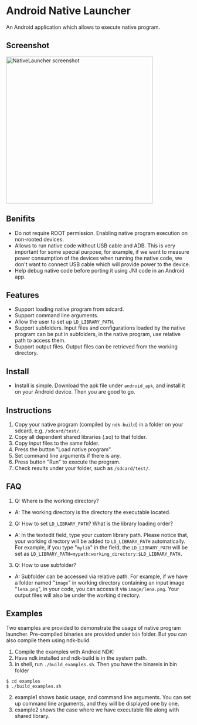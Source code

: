 # Android Native Launcher
An Android application which allows to execute native program.

## Screenshot
<img src="https://raw.githubusercontent.com/robertwgh/AndroidNativeLauncher/master/screenshot/test1.png?raw=true" alt="NativeLauncher screenshot" height="400"/>

## Benifits
* Do not require ROOT permission. Enabling native program execution on non-rooted devices.
* Allows to run native code without USB cable and ADB. This is very important for some special purpose, for example, if we want to measure power consumption of the devices when running the native code, we don't want to connect USB cable which will provide power to the device.
* Help debug native code before porting it using JNI code in an Android app.

## Features
* Support loading native program from sdcard.
* Support command line arguments.
* Allow the user to set up `LD_LIBRARY_PATH`.
* Support subfolders. Input files and configurations loaded by the native program can be put in subfolders, in the native program, use relative path to access them.
* Support output files. Output files can be retrieved from the working directory.

## Install
* Install is simple. Download the apk file under `android_apk`, and install it on your Android device. Then you are good to go.

## Instructions
  1. Copy your native program (compiled by `ndk-build`) in a folder on your sdcard, e.g. `/sdcard/test/`.
  2. Copy all dependent shared libraries (.so) to that folder.
  3. Copy input files to the same folder.
  4. Press the button "Load native program".
  5. Set command line arguments if there is any.
  6. Press button "Run" to execute the program.
  7. Check results under your folder, such as `/sdcard/test/`.
        
## FAQ
1. Q: Where is the working directory?
  * A: The working directory is the directory the executable located.
2. Q: How to set `LD_LIBRARY_PATH`? What is the library loading order?
  * A: In the textedit field, type your custom library path. Please notice that, your working directory will be added to `LD_LIBRARY_PATH` automatically. For example, if you type "`mylib`" in the field, the `LD_LIBRARY_PATH` will be set as `LD_LIBRARY_PATH=mypath:working_directory:$LD_LIBRARY_PATH.`
3. Q: How to use subfolder?
  * A: Subfolder can be accessed via relative path. For example, if we have a folder named "`image`" in working directory containing an input image "`lena.png`", in your code, you can access it via `image/lena.png`. Your output files will also be under the working directory.

## Examples
Two examples are provided to demonstrate the usage of native program launcher. Pre-compiled binaries are provided under `bin` folder. But you can also compile them using ndk-bulid.

1. Compile the examples with Android NDK: 
  1. Have ndk installed and ndk-build is in the system path.
  2. in shell, run `./build_examples.sh`. Then you have the binareis in bin folder
  ```
  $ cd examples
  $ ./build_examples.sh
  ```
2. example1 shows basic usage, and command line arguments. You can set up command line arguments, and they will be displayed one by one. 
3. example2 shows the case where we have executable file along with shared library.

